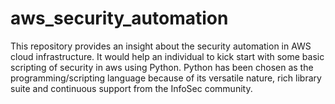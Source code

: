 # aws_security_automation
This repository provides an insight about the security automation in AWS cloud infrastructure. It would help an individual to kick start with some basic scripting of security in aws using Python. Python has been chosen as the programming/scripting language because of its versatile nature, rich library suite and continuous support from the InfoSec community.
